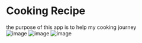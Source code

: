 # Cooking Recipe
the purpose of this app is to help my cooking journey <br>
![image](https://github.com/user-attachments/assets/2a9a4536-211b-40f0-a8f6-0183a3cfe76c)
![image](https://github.com/user-attachments/assets/f973caa0-36f9-4fa2-9cb7-2d26138c24a5)
![image](https://github.com/user-attachments/assets/98e037de-1850-40bf-81da-6bb3ae096c99)

